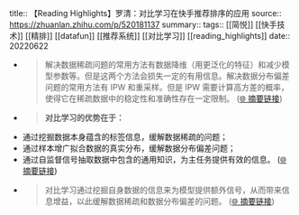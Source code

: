 title:: 【Reading Highlights】罗清：对比学习在快手推荐排序的应用
source:: https://zhuanlan.zhihu.com/p/520181137
summary:: 
tags:: [[简悦]] [[快手技术]]  [[精排]]  [[datafun]]  [[推荐系统]]  [[对比学习]]   [[reading_highlights]]
date:: 20220622  

- > 解决数据稀疏问题的常用方法有数据降维（用更泛化的特征）和减少模型参数等。但是这两个方法会损失一定的有用信息。解决数据分布偏差问题的常用方法有 IPW 和重采样。但是 IPW 需要计算高方差的概率，使得它在稀疏数据中的稳定性和准确性存在一定限制。  ([🌐 摘要链接](https://zhuanlan.zhihu.com/p/520181137#js_content:~:text=%E8%A7%A3%E5%86%B3%E6%95%B0%E6%8D%AE%E7%A8%80%E7%96%8F%E9%97%AE%E9%A2%98%E7%9A%84%E5%B8%B8%E7%94%A8%E6%96%B9%E6%B3%95%E6%9C%89%E6%95%B0%E6%8D%AE%E9%99%8D%E7%BB%B4%EF%BC%88%E7%94%A8%E6%9B%B4%E6%B3%9B%E5%8C%96%E7%9A%84%E7%89%B9%E5%BE%81%EF%BC%89%E5%92%8C%E5%87%8F%E5%B0%91%E6%A8%A1%E5%9E%8B%E5%8F%82%E6%95%B0%E7%AD%89%E3%80%82%E4%BD%86%E6%98%AF%E8%BF%99%E4%B8%A4%E4%B8%AA%E6%96%B9%E6%B3%95%E4%BC%9A%E6%8D%9F%E5%A4%B1%E4%B8%80%E5%AE%9A%E7%9A%84%E6%9C%89%E7%94%A8%E4%BF%A1%E6%81%AF%E3%80%82%E8%A7%A3%E5%86%B3%E6%95%B0%E6%8D%AE%E5%88%86%E5%B8%83%E5%81%8F%E5%B7%AE%E9%97%AE%E9%A2%98%E7%9A%84%E5%B8%B8%E7%94%A8%E6%96%B9%E6%B3%95%E6%9C%89%20IPW%20%E5%92%8C%E9%87%8D%E9%87%87%E6%A0%B7%E3%80%82%E4%BD%86%E6%98%AF%20IPW%20%E9%9C%80%E8%A6%81%E8%AE%A1%E7%AE%97%E9%AB%98%E6%96%B9%E5%B7%AE%E7%9A%84%E6%A6%82%E7%8E%87%EF%BC%8C%E4%BD%BF%E5%BE%97%E5%AE%83%E5%9C%A8%E7%A8%80%E7%96%8F%E6%95%B0%E6%8D%AE%E4%B8%AD%E7%9A%84%E7%A8%B3%E5%AE%9A%E6%80%A7%E5%92%8C%E5%87%86%E7%A1%AE%E6%80%A7%E5%AD%98%E5%9C%A8%E4%B8%80%E5%AE%9A%E9%99%90%E5%88%B6%E3%80%82))

- > **对比学习的优势在于：**

*   通过挖掘数据本身蕴含的标签信息，缓解数据稀疏的问题；
*   通过样本增广拟合数据的真实分布，缓解数据分布偏差问题；
*   通过自监督信号抽取数据中包含的通用知识，为主任务提供有效的信息。  ([🌐 摘要链接](https://zhuanlan.zhihu.com/p/520181137#js_content:~:text=%E5%AF%B9%E6%AF%94%E5%AD%A6%E4%B9%A0%E7%9A%84%E4%BC%98%E5%8A%BF%E5%9C%A8%E4%BA%8E%EF%BC%9A%E9%80%9A%E8%BF%87%E6%8C%96%E6%8E%98%E6%95%B0%E6%8D%AE%E6%9C%AC%E8%BA%AB%E8%95%B4%E5%90%AB%E7%9A%84%E6%A0%87%E7%AD%BE%E4%BF%A1%E6%81%AF%EF%BC%8C%E7%BC%93%E8%A7%A3%E6%95%B0%E6%8D%AE%E7%A8%80%E7%96%8F%E7%9A%84%E9%97%AE%E9%A2%98%EF%BC%9B%E9%80%9A%E8%BF%87%E6%A0%B7%E6%9C%AC%E5%A2%9E%E5%B9%BF%E6%8B%9F%E5%90%88%E6%95%B0%E6%8D%AE%E7%9A%84%E7%9C%9F%E5%AE%9E%E5%88%86%E5%B8%83%EF%BC%8C%E7%BC%93%E8%A7%A3%E6%95%B0%E6%8D%AE%E5%88%86%E5%B8%83%E5%81%8F%E5%B7%AE%E9%97%AE%E9%A2%98%EF%BC%9B%E9%80%9A%E8%BF%87%E8%87%AA%E7%9B%91%E7%9D%A3%E4%BF%A1%E5%8F%B7%E6%8A%BD%E5%8F%96%E6%95%B0%E6%8D%AE%E4%B8%AD%E5%8C%85%E5%90%AB%E7%9A%84%E9%80%9A%E7%94%A8%E7%9F%A5%E8%AF%86%EF%BC%8C%E4%B8%BA%E4%B8%BB%E4%BB%BB%E5%8A%A1%E6%8F%90%E4%BE%9B%E6%9C%89%E6%95%88%E7%9A%84%E4%BF%A1%E6%81%AF%E3%80%82))

- > 对比学习通过挖掘自身数据的信息来为模型提供额外信号，从而带来信息增益，以此缓解数据稀疏和数据分布偏差的问题。  ([🌐 摘要链接](https://zhuanlan.zhihu.com/p/520181137#js_content:~:text=%E5%AF%B9%E6%AF%94%E5%AD%A6%E4%B9%A0%E9%80%9A%E8%BF%87%E6%8C%96%E6%8E%98%E8%87%AA%E8%BA%AB%E6%95%B0%E6%8D%AE%E7%9A%84%E4%BF%A1%E6%81%AF%E6%9D%A5%E4%B8%BA%E6%A8%A1%E5%9E%8B%E6%8F%90%E4%BE%9B%E9%A2%9D%E5%A4%96%E4%BF%A1%E5%8F%B7%EF%BC%8C%E4%BB%8E%E8%80%8C%E5%B8%A6%E6%9D%A5%E4%BF%A1%E6%81%AF%E5%A2%9E%E7%9B%8A%EF%BC%8C%E4%BB%A5%E6%AD%A4%E7%BC%93%E8%A7%A3%E6%95%B0%E6%8D%AE%E7%A8%80%E7%96%8F%E5%92%8C%E6%95%B0%E6%8D%AE%E5%88%86%E5%B8%83%E5%81%8F%E5%B7%AE%E7%9A%84%E9%97%AE%E9%A2%98%E3%80%82))

